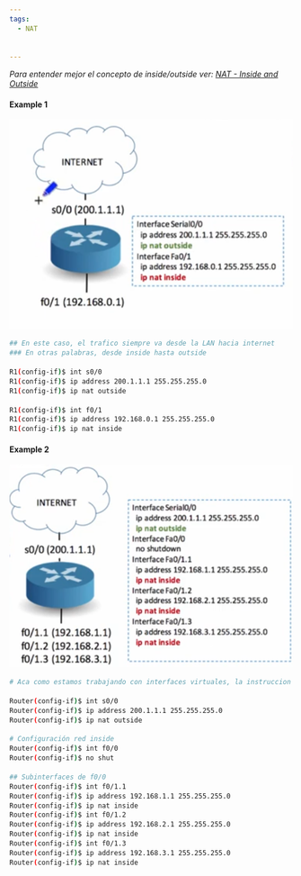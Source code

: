 ```yaml
---
tags:
  - NAT
  
  
---
```


_Para entender mejor el concepto de inside/outside ver: [NAT - Inside and Outside](NAT%20-%20Inside%20and%20Outside.md)_

#### Example 1

![](../_anexos_/Screenshot%20from%202024-01-01%2008-51-30.png)

``` bash
## En este caso, el trafico siempre va desde la LAN hacia internet
### En otras palabras, desde inside hasta outside

R1(config-if)$ int s0/0
R1(config-if)$ ip address 200.1.1.1 255.255.255.0
R1(config-if)$ ip nat outside

R1(config-if)$ int f0/1
R1(config-if)$ ip address 192.168.0.1 255.255.255.0
R1(config-if)$ ip nat inside
```

#### Example 2

![](../_anexos_/Screenshot%20from%202024-01-01%2008-55-59.png)

``` bash
# Aca como estamos trabajando con interfaces virtuales, la instruccion solo enciende la interfaz fisica pero no lo configura en ip nat porque no tiene asignada una IP. Recordad que NAT trabaja sobre L3, entonces asignamos ip nat sobre las interfaces virtuales.

Router(config-if)$ int s0/0
Router(config-if)$ ip address 200.1.1.1 255.255.255.0
Router(config-if)$ ip nat outside

# Configuración red inside
Router(config-if)$ int f0/0
Router(config-if)$ no shut

## Subinterfaces de f0/0
Router(config-if)$ int f0/1.1
Router(config-if)$ ip address 192.168.1.1 255.255.255.0
Router(config-if)$ ip nat inside
Router(config-if)$ int f0/1.2 
Router(config-if)$ ip address 192.168.2.1 255.255.255.0
Router(config-if)$ ip nat inside
Router(config-if)$ int f0/1.3
Router(config-if)$ ip address 192.168.3.1 255.255.255.0
Router(config-if)$ ip nat inside
```